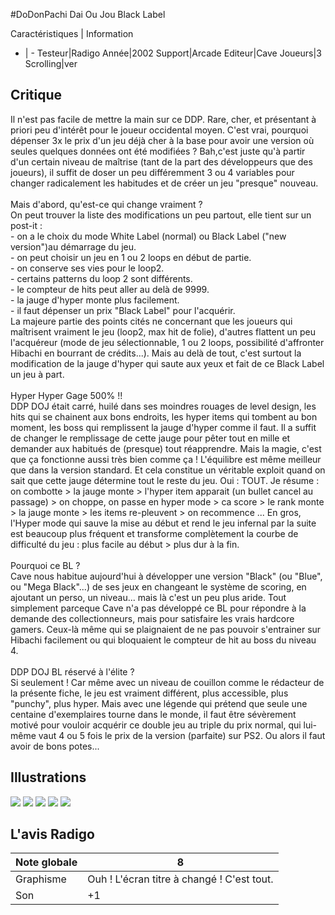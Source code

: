 #DoDonPachi Dai Ou Jou Black Label

Caractéristiques | Information
- | -
Testeur|Radigo
Année|2002
Support|Arcade
Editeur|Cave
Joueurs|3
Scrolling|ver

## Critique
Il n'est pas facile de mettre la main sur ce DDP. Rare, cher, et présentant à priori peu d'intérêt pour le joueur occidental moyen. C'est vrai, pourquoi dépenser 3x le prix d'un jeu déjà cher à la base pour avoir une version où seules quelques données ont été modifiées ? Bah,c'est juste qu'à partir d'un certain niveau de maîtrise (tant de la part des développeurs que des joueurs), il suffit de doser un peu différemment 3 ou 4 variables pour changer radicalement les habitudes et de créer un jeu "presque" nouveau.<br/><br/>Mais d'abord, qu'est-ce qui change vraiment ?<br/>On peut trouver la liste des modifications un peu partout, elle tient sur un post-it :<br/>- on a le choix du mode White Label (normal) ou Black Label ("new version")au démarrage du jeu.<br/>- on peut choisir un jeu en 1 ou 2 loops en début de partie.<br/>- on conserve ses vies pour le loop2.<br/>- certains patterns du loop 2 sont différents.<br/>- le compteur de hits peut aller au delà de 9999.<br/>- la jauge d'hyper monte plus facilement.<br/>- il faut dépenser un prix "Black Label" pour l'acquérir.<br/>La majeure partie des points cités ne concernant que les joueurs qui maîtrisent vraiment le jeu (loop2, max hit de folie), d'autres flattent un peu l'acquéreur (mode de jeu sélectionnable, 1 ou 2 loops, possibilité d'affronter Hibachi en bourrant de crédits...). Mais au delà de tout, c'est surtout la modification de la jauge d'hyper qui saute aux yeux et fait de ce Black Label un jeu à part.<br/><br/>Hyper Hyper Gage 500% !!<br/>DDP DOJ était carré, huilé dans ses moindres rouages de level design, les hits qui se chainent aux bons endroits, les hyper items qui tombent au bon moment, les boss qui remplissent la jauge d'hyper comme il faut. Il a suffit de changer le remplissage de cette jauge pour pêter tout en mille et demander aux habitués de (presque) tout réapprendre. Mais la magie, c'est que ça fonctionne aussi très bien comme ça ! L'équilibre est même meilleur que dans la version standard. Et cela constitue un véritable exploit quand on sait que cette jauge détermine tout le reste du jeu. Oui : TOUT. Je résume : on combotte > la jauge monte > l'hyper item apparait (un bullet cancel au passage) > on choppe, on passe en hyper mode > ca score > le rank monte > la jauge monte > les items re-pleuvent > on recommence ... En gros, l'Hyper mode qui sauve la mise au début et rend le jeu infernal par la suite est beaucoup plus fréquent et transforme complètement la courbe de difficulté du jeu : plus facile au début > plus dur à la fin.<br/><br/>Pourquoi ce BL ?<br/>Cave nous habitue aujourd'hui à développer une version "Black" (ou "Blue", ou "Mega Black"...) de ses jeux en changeant le système de scoring, en ajoutant un perso, un niveau... mais là c'est un peu plus aride. Tout simplement parceque Cave n'a pas développé ce BL pour répondre à la demande des collectionneurs, mais pour satisfaire les vrais hardcore gamers. Ceux-là même qui se plaignaient de ne pas pouvoir s'entrainer sur Hibachi facilement ou qui bloquaient le compteur de hit au boss du niveau 4.<br/><br/>DDP DOJ BL réservé à l'élite ?<br/>Si seulement ! Car même avec un niveau de couillon comme le rédacteur de la présente fiche, le jeu est vraiment différent, plus accessible, plus "punchy", plus hyper. Mais avec une légende qui prétend que seule une centaine d'exemplaires tourne dans le monde, il faut être sévèrement motivé pour vouloir acquérir ce double jeu au triple du prix normal, qui lui-même vaut 4 ou 5 fois le prix de la version (parfaite) sur PS2. Ou alors il faut avoir de bons potes...

## Illustrations
![](http://www.shmup.com/images/thumbs/img_fiche_1_1317.png)
![](http://www.shmup.com/images/thumbs/img_fiche_2_1317.png)
![](http://www.shmup.com/images/thumbs/img_fiche_3_1317.png)
![](http://www.shmup.com/images/thumbs/img_fiche_4_1317.png)
![](http://www.shmup.com/images/thumbs/img_fiche_5_1317.png)

## L'avis Radigo
Note globale|8
-|-
Graphisme|Ouh ! L'écran titre à changé ! C'est tout.
Son|+1
